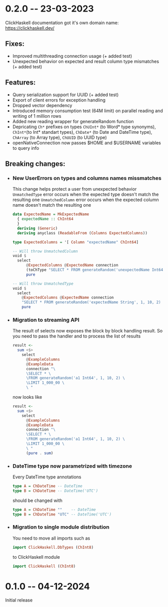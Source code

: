 # 0.2.0 -- 23-03-2023

ClickHaskell documentation got it's own domain name: https://clickhaskell.dev/


## Fixes:
- Improved multithreading connection usage (+ added test)
- Unexpected behavior on expected and result column type mismatches (+ added test)

## Features:
- Query serialization support for UUID (+ added test)
- Export of client errors for exception handling
- Dropped vector dependency
- Introduced memory consumption test (64M limit) on parallel reading and writing of 1 million rows
- Added new reading wrapper for generateRandom function
- Depricating `Ch*` prefixes on types `ChUInt*` (to Word* type synonyms), `ChInt*`(to Int* standart types), `ChDate*` (to Date and DateTime type), `ChArray` (to Array type), `ChUUID` (to UUID type)
- openNativeConnection now passes $HOME and $USERNAME variables to query info

## Breaking changes:
- ### New UserErrors on types and columns names missmatches
  This change helps protect a user from unexpected behavior
  `UnmatchedType` error occurs when the expected type doesn't match the resulting one
  `UnmatchedColumn` error occurs when the expected column name doesn't match the resulting one
  ```haskell
  data ExpectedName = MkExpectedName
    { expectedName :: ChInt64
    }
    deriving (Generic)
    deriving anyclass (ReadableFrom (Columns ExpectedColumns))

  type ExpectedColumns = '[ Column "expectedName" ChInt64]

  -- Will throw UnmatchedColumn
  void $
    select
        @ExpectedColumns @ExpectedName connection
        (toChType "SELECT * FROM generateRandom('unexpectedName Int64', 1, 10, 2) LIMIT 1")
        pure

  -- Will throw UnmatchedType
  void $
    select
      @ExpectedColumns @ExpectedName connection
      "SELECT * FROM generateRandom('expectedName String', 1, 10, 2) LIMIT 1"
      pure
  ```

- ### Migration to streaming API
    The result of selects now exposes the block by block handling result. So you need to pass the handler and to process the list of results
    ```haskell
    result <-
      sum <$>
        select
          @ExampleColumns
          @ExampleData
          connection "\
          \SELECT * \
          \FROM generateRandom('a1 Int64', 1, 10, 2) \
          \LIMIT 1_000_00 \
          \ "
    ```
    now looks like
    ```haskell
    result <-
      sum <$>
        select
          @ExampleColumns
          @ExampleData
          connection "\
          \SELECT * \
          \FROM generateRandom('a1 Int64', 1, 10, 2) \
          \LIMIT 1_000_00 \
          \ "
          (pure . sum)
    ```

- ### DateTime type now parametrized with timezone
    Every DateTime type annotations
    ```haskell
    type A = ChDateTime -- DateTime
    type B = ChDateTime -- DateTime('UTC')
    ```
    should be changed with
    ```haskell
    type A = ChDateTime ""    -- DateTime
    type B = ChDateTime "UTC" -- DateTime('UTC')
    ```

- ### Migration to single module distribution
    You need to move all imports such as
    ```haskell
    import ClickHaskell.DbTypes (ChInt8)
    ```
    to ClickHaskell module
    ```haskell
    import ClickHaskell (ChInt8)
    ```

# 0.1.0 -- 04-12-2024

Initial release
